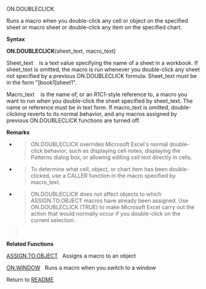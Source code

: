 ON.DOUBLECLICK

Runs a macro when you double-click any cell or object on the specified
sheet or macro sheet or double-click any item on the specified chart.

**Syntax**

**ON.DOUBLECLICK**(sheet\_text, macro\_text)

Sheet\_text    is a text value specifying the name of a sheet in a
workbook. If sheet\_text is omitted, the macro is run whenever you
double-click any sheet not specified by a previous ON.DOUBLECLICK
formula. Sheet\_text must be in the form "\[book1\]sheet1".

Macro\_text    is the name of, or an R1C1-style reference to, a macro
you want to run when you double-click the sheet specified by
sheet\_text. The name or reference must be in text form. If macro\_text
is omitted, double-clicking reverts to its normal behavior, and any
macros assigned by previous ON.DOUBLECLICK functions are turned off.

**Remarks**

  - > ON.DOUBLECLICK overrides Microsoft Excel's normal double-click
    > behavior, such as displaying cell notes, displaying the Patterns
    > dialog box, or allowing editing cell text directly in cells.

  - > To determine what cell, object, or chart item has been
    > double-clicked, use a CALLER function in the macro specified by
    > macro\_text.

  - > ON.DOUBLECLICK does not affect objects to which ASSIGN.TO.OBJECT
    > macros have already been assigned. Use ON.DOUBLECLICK (TRUE) to
    > make Microsoft Excel carry out the action that would normally
    > occur if you double-click on the current selection.

>  

**Related Functions**

[ASSIGN.TO.OBJECT](ASSIGN.TO.OBJECT.md)   Assigns a macro to an object

[ON.WINDOW](ON.WINDOW.md)   Runs a macro when you switch to a window



Return to [README](README.md)

